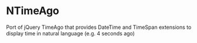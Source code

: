 NTimeAgo
========

Port of jQuery TimeAgo that provides DateTime and TimeSpan extensions to display time in natural language (e.g. 4 seconds ago)
